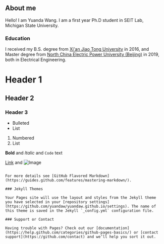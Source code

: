 ## About me
Hello! I am Yuanda Wang. I am a first year Ph.D student in SEIT Lab, Michigan State University.

### Education
I received my B.S. degree from [Xi'an Jiao Tong University](http://www.xjtu.edu.cn/) in 2016, and Master degree from [North China Electric Power University (Beijing)](https://www.ncepu.edu.cn/) in 2019, both in Electrical Engineering.

# Header 1
## Header 2
### Header 3

- Bulleted
- List

1. Numbered
2. List

**Bold** and _Italic_ and `Code` text

[Link](url) and ![Image](src)
```

For more details see [GitHub Flavored Markdown](https://guides.github.com/features/mastering-markdown/).

### Jekyll Themes

Your Pages site will use the layout and styles from the Jekyll theme you have selected in your [repository settings](https://github.com/yuandaw/yuandaw.github.io/settings). The name of this theme is saved in the Jekyll `_config.yml` configuration file.

### Support or Contact

Having trouble with Pages? Check out our [documentation](https://help.github.com/categories/github-pages-basics/) or [contact support](https://github.com/contact) and we’ll help you sort it out.
